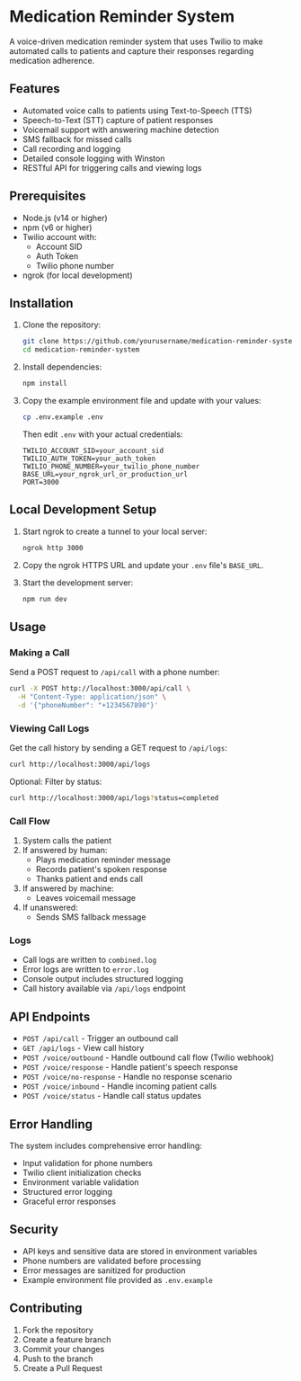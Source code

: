 # Medication Reminder System

A voice-driven medication reminder system that uses Twilio to make automated calls to patients and capture their responses regarding medication adherence.

## Features

- Automated voice calls to patients using Text-to-Speech (TTS)
- Speech-to-Text (STT) capture of patient responses
- Voicemail support with answering machine detection
- SMS fallback for missed calls
- Call recording and logging
- Detailed console logging with Winston
- RESTful API for triggering calls and viewing logs

## Prerequisites

- Node.js (v14 or higher)
- npm (v6 or higher)
- Twilio account with:
  - Account SID
  - Auth Token
  - Twilio phone number
- ngrok (for local development)

## Installation

1. Clone the repository:
   ```bash
   git clone https://github.com/yourusername/medication-reminder-system.git
   cd medication-reminder-system
   ```

2. Install dependencies:
   ```bash
   npm install
   ```

3. Copy the example environment file and update with your values:
   ```bash
   cp .env.example .env
   ```
   Then edit `.env` with your actual credentials:
   ```
   TWILIO_ACCOUNT_SID=your_account_sid
   TWILIO_AUTH_TOKEN=your_auth_token
   TWILIO_PHONE_NUMBER=your_twilio_phone_number
   BASE_URL=your_ngrok_url_or_production_url
   PORT=3000
   ```

## Local Development Setup

1. Start ngrok to create a tunnel to your local server:
   ```bash
   ngrok http 3000
   ```

2. Copy the ngrok HTTPS URL and update your `.env` file's `BASE_URL`.

3. Start the development server:
   ```bash
   npm run dev
   ```

## Usage

### Making a Call

Send a POST request to `/api/call` with a phone number:

```bash
curl -X POST http://localhost:3000/api/call \
  -H "Content-Type: application/json" \
  -d '{"phoneNumber": "+1234567890"}'
```

### Viewing Call Logs

Get the call history by sending a GET request to `/api/logs`:

```bash
curl http://localhost:3000/api/logs
```

Optional: Filter by status:
```bash
curl http://localhost:3000/api/logs?status=completed
```

### Call Flow

1. System calls the patient
2. If answered by human:
   - Plays medication reminder message
   - Records patient's spoken response
   - Thanks patient and ends call
3. If answered by machine:
   - Leaves voicemail message
4. If unanswered:
   - Sends SMS fallback message

### Logs

- Call logs are written to `combined.log`
- Error logs are written to `error.log`
- Console output includes structured logging
- Call history available via `/api/logs` endpoint

## API Endpoints

- `POST /api/call` - Trigger an outbound call
- `GET /api/logs` - View call history
- `POST /voice/outbound` - Handle outbound call flow (Twilio webhook)
- `POST /voice/response` - Handle patient's speech response
- `POST /voice/no-response` - Handle no response scenario
- `POST /voice/inbound` - Handle incoming patient calls
- `POST /voice/status` - Handle call status updates

## Error Handling

The system includes comprehensive error handling:
- Input validation for phone numbers
- Twilio client initialization checks
- Environment variable validation
- Structured error logging
- Graceful error responses

## Security

- API keys and sensitive data are stored in environment variables
- Phone numbers are validated before processing
- Error messages are sanitized for production
- Example environment file provided as `.env.example`

## Contributing

1. Fork the repository
2. Create a feature branch
3. Commit your changes
4. Push to the branch
5. Create a Pull Request
